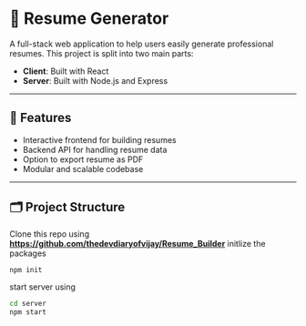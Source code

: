 # 📝 Resume Generator

A full-stack web application to help users easily generate professional resumes. This project is split into two main parts:
- **Client**: Built with React
- **Server**: Built with Node.js and Express

---

## 🚀 Features

- Interactive frontend for building resumes
- Backend API for handling resume data
- Option to export resume as PDF
- Modular and scalable codebase

---

## 🗂️ Project Structure
Clone this repo using **<a href="https://github.com/thedevdiaryofvijay/Resume_Builder">https://github.com/thedevdiaryofvijay/Resume_Builder</a>**
initlize the packages
```bash
npm init
```
start server using
```bash
cd server
npm start
```

